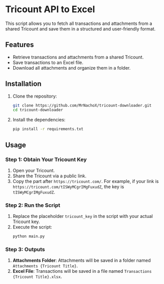 # Tricount API to Excel

This script allows you to fetch all transactions and attachments from a shared Tricount and save them in a structured and user-friendly format.

## Features
- Retrieve transactions and attachments from a shared Tricount.
- Save transactions to an Excel file.
- Download all attachments and organize them in a folder.

## Installation

1. Clone the repository:
   ```bash
   git clone https://github.com/MrNachoX/tricount-downloader.git
   cd tricount-downloader
   ```
2. Install the dependencies:
   ```bash
   pip install -r requirements.txt
   ```

## Usage

### Step 1: Obtain Your Tricount Key
1. Open your Tricount.
2. Share the Tricount via a public link.
3. Copy the part after `https://tricount.com/`. For example, if your link is `https://tricount.com/tISWyMCgrIMgFuxudZ`, the key is `tISWyMCgrIMgFuxudZ`.

### Step 2: Run the Script
1. Replace the placeholder `tricount_key` in the script with your actual Tricount key.
2. Execute the script:
   ```bash
   python main.py
   ```

### Step 3: Outputs
1. **Attachments Folder**: Attachments will be saved in a folder named `Attachments {Tricount Title}`.
2. **Excel File**: Transactions will be saved in a file named `Transactions {Tricount Title}.xlsx`.